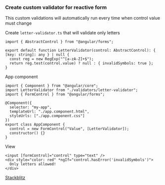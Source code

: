 ### Create custom validator for reactive form

This custom validations will automatically run every time when control value must change

Create `letter-validator.ts` that will validate only letters

```
import { AbstractControl } from "@angular/forms";

export default function LetterValidator(control: AbstractControl): { [key: string]: any } | null {
  const reg = new RegExp("^[a-zA-Z]+$");
  return reg.test(control.value) ? null : { invalidSymbols: true };
}

```

App component
```
import { Component } from "@angular/core";
import LetterValidator from "./validators/letter-validator";
import { FormControl } from "@angular/forms";

@Component({
  selector: "my-app",
  templateUrl: "./app.component.html",
  styleUrls: ["./app.component.css"]
})
export class AppComponent {
  control = new FormControl("Value", [LetterValidator]);
  constructor() {}
}
```

View
```
<input [formControl]="control" type="text" />
<div style="color: red" *ngIf="control.hasError('invalidSymbols')">
  Only letters allowed!
</div>
```
[Stackblitz](https://stackblitz.com/edit/a-custom-validator?file=src/app/app.component.html)
